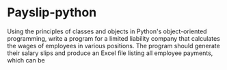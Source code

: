 # Payslip-python
Using the principles of classes and objects in Python's object-oriented programming, write a program for a limited liability company that calculates the wages of employees in various positions. The program should generate their salary slips and produce an Excel file listing all employee payments, which can be 
